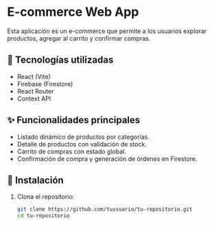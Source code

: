 # E-commerce Web App

Esta aplicación es un e-commerce que permite a los usuarios explorar productos, agregar al carrito y confirmar compras.

## 🚀 Tecnologías utilizadas

- React (Vite)
- Firebase (Firestore)
- React Router
- Context API

## ✨ Funcionalidades principales

- Listado dinámico de productos por categorías.
- Detalle de productos con validación de stock.
- Carrito de compras con estado global.
- Confirmación de compra y generación de órdenes en Firestore.

## 🔧 Instalación

1. Clona el repositorio:
   ```bash
   git clone https://github.com/tuusuario/tu-repositorio.git
   cd tu-repositorio
